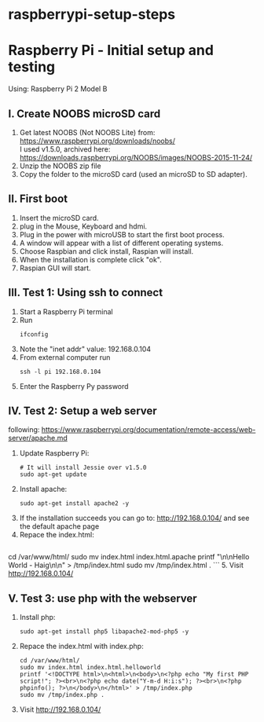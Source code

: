 # raspberrypi-setup-steps
Raspberry Pi  - Initial setup and testing
=========================================

Using: Raspberry Pi 2 Model B

I. Create NOOBS microSD card
----------------------------

   1. Get latest NOOBS (Not NOOBS Lite) from: https://www.raspberrypi.org/downloads/noobs/  
      I used v1.5.0, archived here: https://downloads.raspberrypi.org/NOOBS/images/NOOBS-2015-11-24/
   2. Unzip the NOOBS zip file
   3. Copy the folder to the microSD card (used an microSD to SD adapter).
   
II. First boot
--------------

   1. Insert the microSD card.
   2. plug in the Mouse, Keyboard and hdmi.
   3. Plug in the power with microUSB to start the first boot process.
   4. A window will appear with a list of different operating systems.
   5. Choose Raspbian and click install, Raspian will install.
   6. When the installation is complete click "ok".
   7. Raspian GUI will start.
   
III. Test 1: Using ssh to connect
---------------------------------

   1. Start a Raspberry Pi terminal
   2. Run
      ```
      ifconfig
      ```
   3. Note the "inet addr" value: 192.168.0.104
   4. From external computer run 
      ```
      ssh -l pi 192.168.0.104
      ```
   5. Enter the Raspberry Py password

IV. Test 2: Setup a web server
------------------------------

following: https://www.raspberrypi.org/documentation/remote-access/web-server/apache.md

   1. Update Raspberry Pi:
      ```
      # It will install Jessie over v1.5.0
      sudo apt-get update 
      ```
   2. Install apache:
      ```
      sudo apt-get install apache2 -y
      ```
   3. If the installation succeeds you can go to: http://192.168.0.104/ and see the default apache page
   4. Repace the index.html: 
      ```
cd /var/www/html/
sudo mv index.html index.html.apache
printf "<html>\n<head></head>\n<body>Hello World - Haig</body>\n</html>\n" > /tmp/index.html
sudo mv /tmp/index.html .
      ```
   5. Visit http://192.168.0.104/

V. Test 3: use php with the webserver
-------------------------------------

   1. Install php:
      ```
      sudo apt-get install php5 libapache2-mod-php5 -y
      ```
   2. Repace the index.html with index.php:
      ```
      cd /var/www/html/
      sudo mv index.html index.html.helloworld
      printf '<!DOCTYPE html>\n<html>\n<body>\n<?php echo "My first PHP script!"; ?><br>\n<?php echo date("Y-m-d H:i:s"); ?><br>\n<?php phpinfo(); ?>\n</body>\n</html>' > /tmp/index.php
      sudo mv /tmp/index.php .
      ```
   3. Visit http://192.168.0.104/


